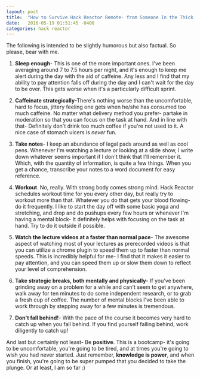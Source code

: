 ```yaml
---
layout: post
title:  "How to Survive Hack Reactor Remote- from Someone In the Thick of It"
date:   2016-05-19 01:51:45 -0400
categories: hack reactor
---
```



The following is intended to be slightly humorous but also factual. So please, bear with me.

1. **Sleep enough**- This is one of the more important ones.   I've been averaging around 7 to 7.5 hours per night, and it's enough to keep me alert during the day with the aid of caffeine.  Any less and I find that my ability to pay attention falls off during the day and I can't wait for the day to be over.  This gets worse when it's a particularly difficult sprint.  
  
2. **Caffeinate strategically**-There's nothing worse than the uncomfortable, hard to focus, jittery feeling one gets when he/she has consumed too much caffeine.  No matter what delivery method you prefer- partake in moderation so that you can focus on the task at hand.  And in line with that- Definitely don't drink too much coffee if you're not used to it.  A nice case of stomach ulcers is _never_ fun.  
  
3. **Take notes**-  I keep an abundance of legal pads around as well as cool pens.  Whenever I'm watching a lecture or looking at a slide show, I write down whatever seems important if I don't think that I'll remember it.  Which, with the quantity of information, is quite a few things.  When you get a chance, transcribe your notes to a word document for easy reference.  
  
4. **Workout**. No, really.  With strong body comes strong mind.  Hack Reactor schedules workout time for you every other day, but really try to workout more than that.  Whatever you do that gets your blood flowing- do it frequently.   I like to start the day off with some basic yoga and stretching, and drop and do pushups every few hours or whenever I'm having a mental block- It definitely helps with focusing on the task at hand.  Try to do it outside if possible.  

5. **Watch the lecture videos at a faster than normal pace**- The awesome aspect of watching most of your lectures as prerecorded videos is that you can utilize a chrome plugin to speed them up to faster than normal speeds.  This is incredibly helpful for me- I find that it makes it easier to pay attention, and you can speed them up or slow them down to reflect your level of comprehension.  

6. **Take strategic breaks, both mentally and physically**-  If you've been grinding away on a problem for a while and can't seem to get anywhere, walk away for ten minutes to do some independent research, or to grab a fresh cup of coffee.  The number of mental blocks I've been able to work through by stepping away for a few minutes is tremendous.  

7. **Don't fall behind!**- With the pace of the course it becomes very hard to catch up when you fall behind.  If you find yourself falling behind, work diligently to catch up!

And last but certainly not least- Be **positive**. This is a bootcamp- it's going to be uncomfortable, you're going to be tired, and at times you're going to wish you had never started.  Just remember, **knowledge is power**, and when you finish, you're going to be super pumped that you decided to take the plunge. Or at least, I am so far :)
